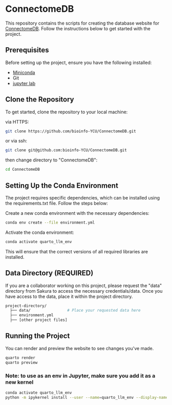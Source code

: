 # ConnectomeDB
This repository contains the scripts for creating the database website for [ConnectomeDB](https://comp.med.yokohama-cu.ac.jp/collab/connectomeDB/). Follow the instructions below to get started with the project.

## Prerequisites
Before setting up the project, ensure you have the following installed:

- [Miniconda](https://docs.conda.io/en/latest/miniconda.html) 
- Git
- [jupyter lab](https://jupyter.org/install)

## Clone the Repository

To get started, clone the repository to your local machine:

via HTTPS:

```bash
git clone https://github.com/bioinfo-YCU/ConnectomeDB.git
```

or via ssh:

```bash
git clone git@github.com:bioinfo-YCU/ConnectomeDB.git
```
then change directory to "ConnectomeDB":

```bash
cd ConnectomeDB
```

## Setting Up the Conda Environment
The project requires specific dependencies, which can be installed using the requirements.txt file. Follow the steps below:

Create a new conda environment with the necessary dependencies:

```bash
conda env create --file environment.yml
```
Activate the conda environment:

```bash
conda activate quarto_llm_env
```
This will ensure that the correct versions of all required libraries are installed.

## Data Directory (REQUIRED)
If you are a collaborator working on this project, please request the "data" directory from Sakura to access the necessary credentials/data. Once you have access to the data, place it within the project directory.

```bash
project-directory/
  ├── data/                # Place your requested data here
  ├── environment.yml
  ├── [other project files]
```

## Running the Project
You can render and preview the website to see changes you've made.

```bash
quarto render
quarto preview
```

### Note: to use as an env in Jupyter, make sure you add it as a new kernel

```bash
conda activate quarto_llm_env
python -m ipykernel install --user --name=quarto_llm_env --display-name "quarto_llm_env"
```


